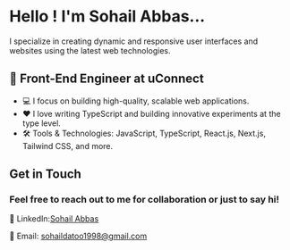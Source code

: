 # Hello ! I'm Sohail Abbas...

I specialize in creating dynamic and responsive user interfaces and websites using the latest web technologies.

## 💼 Front-End Engineer at uConnect

- 💻 I focus on building high-quality, scalable web applications.
- ❤️ I love writing TypeScript and building innovative experiments at the type level.
- 🛠️ Tools & Technologies: JavaScript, TypeScript, React.js, Next.js, Tailwind CSS, and more.


## Get in Touch

### Feel free to reach out to me for collaboration or just to say hi!

 💼 LinkedIn:[Sohail Abbas](https://www.linkedin.com/in/sohaildatoo1998/)

 📧 Email: [sohaildatoo1998@gmail.com](mailto:sohaildatoo1998@gmail.com)

 

